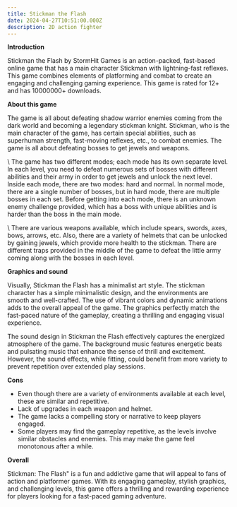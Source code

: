 ```yaml
---
title: Stickman the Flash
date: 2024-04-27T10:51:00.000Z
description: 2D action fighter
---
```

**Introduction**

Stickman the Flash by StormHit Games is an action-packed, fast-based online game that has a main character Stickman with lightning-fast reflexes. This game combines elements of platforming and combat to create an engaging and challenging gaming experience. This game is rated for 12+ and has 10000000+ downloads.

**About this game**

The game is all about defeating shadow warrior enemies coming from the dark world and becoming a legendary stickman knight. Stickman, who is the main character of the game, has certain special abilities, such as superhuman strength, fast-moving reflexes, etc., to combat enemies. The game is all about defeating bosses to get jewels and weapons.

\    The game has two different modes; each mode has its own separate level. In each level, you need to defeat numerous sets of bosses with different abilities and their army in order to get jewels and unlock the next level. Inside each mode, there are two modes: hard and normal. In normal mode, there are a single number of bosses, but in hard mode, there are multiple bosses in each set. Before getting into each mode, there is an unknown enemy challenge provided, which has a boss with unique abilities and is harder than the boss in the main mode.

\    There are various weapons available, which include spears, swords, axes, bows, arrows, etc. Also, there are a variety of helmets that can be unlocked by gaining jewels, which provide more health to the stickman. There are different traps provided in the middle of the game to defeat the little army coming along with the bosses in each level.

**Graphics and sound**

Visually, Stickman the Flash has a minimalist art style. The stickman character has a simple minimalistic design, and the environments are smooth and well-crafted. The use of vibrant colors and dynamic animations adds to the overall appeal of the game. The graphics perfectly match the fast-paced nature of the gameplay, creating a thrilling and engaging visual experience.

The sound design in Stickman the Flash effectively captures the energized atmosphere of the game. The background music features energetic beats and pulsating music that enhance the sense of thrill and excitement. However, the sound effects, while fitting, could benefit from more variety to prevent repetition over extended play sessions.

**Cons**

* Even though there are a variety of environments available at each level, these are similar and repetitive.
* Lack of upgrades in each weapon and helmet.
* The game lacks a compelling story or narrative to keep players engaged.
* Some players may find the gameplay repetitive, as the levels involve similar obstacles and enemies. This may make the game feel monotonous after a while.

**Overall**

Stickman: The Flash" is a fun and addictive game that will appeal to fans of action and platformer games. With its engaging gameplay, stylish graphics, and challenging levels, this game offers a thrilling and rewarding experience for players looking for a fast-paced gaming adventure.
